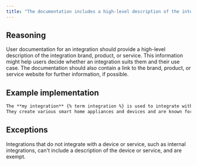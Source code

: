 ```yaml
---
title: "The documentation includes a high-level description of the integration brand, product, or service (IQS039)"
---
```


## Reasoning

User documentation for an integration should provide a high-level description of the integration brand, product, or service.
This information might help users decide whether an integration suits them and their use case.
The documentation should also contain a link to the brand, product, or service website for further information, if possible.

## Example implementation

```markdown showLineNumbers
The **my integration** {% term integration %} is used to integrate with the devices of [MyCompany](https://www.mycompany.com).
They create various smart home appliances and devices and are known for their MyProduct.
```

## Exceptions

Integrations that do not integrate with a device or service, such as internal integrations, can't include a description of the device or service, and are exempt.